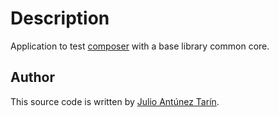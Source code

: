 # Description

Application to test [composer] with a base library common core.

## Author
This source code is written by [Julio Antúnez Tarín].

[Julio Antúnez Tarín]: http://twitter.com/jatap
[composer]: http://getcomposer.org
